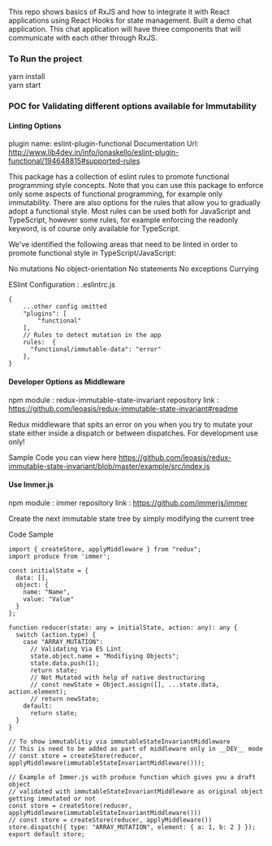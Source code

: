 This repo shows basics of RxJS and how to integrate it with React applications using React Hooks for state management. 
Built a demo chat application. This chat application will have three components that will communicate with each other through RxJS.

### To Run the project
yarn install  
yarn start

### POC for Validating different options available for Immutability

#### Linting Options

plugin name: eslint-plugin-functional
Documentation Url: http://www.lib4dev.in/info/jonaskello/eslint-plugin-functional/194648815#supported-rules

This package has a collection of eslint rules to promote functional programming style concepts. Note that you can use this package to enforce only some aspects of functional programming, for example only immutability. There are also options for the rules that allow you to gradually adopt a functional style. Most rules can be used both for JavaScript and TypeScript, however some rules, for example enforcing the readonly keyword, is of course only available for TypeScript.

We've identified the following areas that need to be linted in order to promote functional style in TypeScript/JavaScript:

No mutations
No object-orientation
No statements
No exceptions
Currying

ESlint Configuration : .eslintrc.js
```
{
    ...other config omitted
    "plugins": [
        "functional"
    ],
    // Rules to detect mutation in the app
    rules:  {
      "functional/immutable-data": "error"
    },
}
```

#### Developer Options as Middleware

npm module : redux-immutable-state-invariant
repository link : https://github.com/leoasis/redux-immutable-state-invariant#readme

Redux middleware that spits an error on you when you try to mutate your state either inside a dispatch or between dispatches. For development use only!

Sample Code you can view here
https://github.com/leoasis/redux-immutable-state-invariant/blob/master/example/src/index.js


#### Use Immer.js 

npm module : immer
repository link : https://github.com/immerjs/immer

Create the next immutable state tree by simply modifying the current tree

Code Sample 

```
import { createStore, applyMiddleware } from "redux";
import produce from 'immer';

const initialState = {
  data: [],
  object: {
    name: "Name",
    value: "Value"
  }
};

function reducer(state: any = initialState, action: any): any {
  switch (action.type) {
    case "ARRAY_MUTATION":
      // Validating Via ES Lint
      state.object.name = "Modifiying Objects";
      state.data.push(1);
      return state;
      // Not Mutated with help of native destructuring
      // const newState = Object.assign([], ...state.data, action.element);
      // return newState;
    default:
      return state;
  }
}

// To show immutablitiy via immutableStateInvariantMiddleware
// This is need to be added as part of middleware only in __DEV__ mode
// const store = createStore(reducer, applyMiddleware(immutableStateInvariantMiddleware()));

// Example of Immer.js with produce function which gives you a draft object
// validated with immutableStateInvariantMiddleware as original object getting immutated or not
const store = createStore(reducer, applyMiddleware(immutableStateInvariantMiddleware()))
// const store = createStore(reducer, applyMiddleware())
store.dispatch({ type: "ARRAY_MUTATION", element: { a: 1, b: 2 } });
export default store;


```

